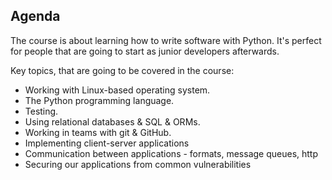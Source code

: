 
## Agenda

The course is about learning how to write software with Python. It's perfect for people that are going to start as junior developers afterwards.

Key topics, that are going to be covered in the course:

* Working with Linux-based operating system.
* The Python programming language.
* Testing.
* Using relational databases & SQL & ORMs.
* Working in teams with git & GitHub.
* Implementing client-server applications
* Communication between applications - formats, message queues, http
* Securing our applications from common vulnerabilities
